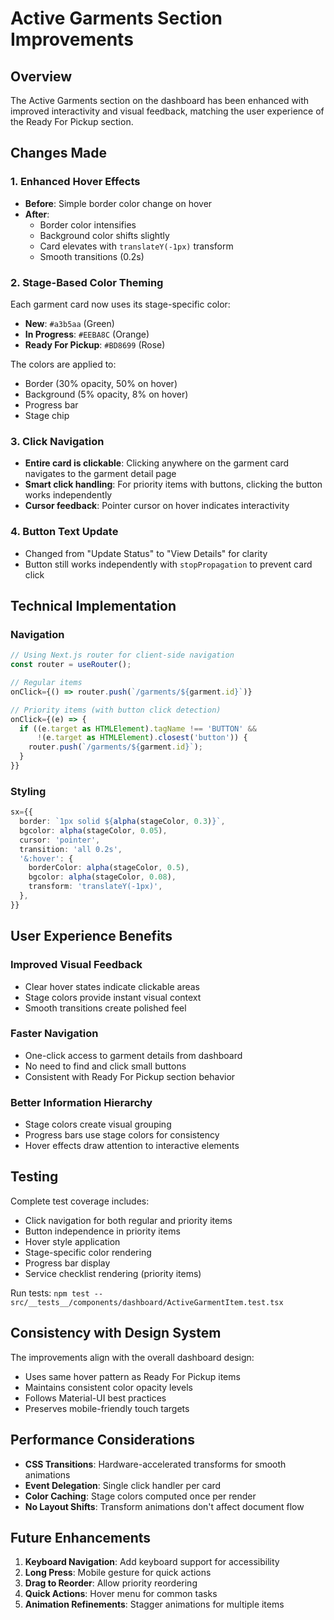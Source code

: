 # Active Garments Section Improvements

## Overview

The Active Garments section on the dashboard has been enhanced with improved interactivity and visual feedback, matching the user experience of the Ready For Pickup section.

## Changes Made

### 1. Enhanced Hover Effects

- **Before**: Simple border color change on hover
- **After**:
  - Border color intensifies
  - Background color shifts slightly
  - Card elevates with `translateY(-1px)` transform
  - Smooth transitions (0.2s)

### 2. Stage-Based Color Theming

Each garment card now uses its stage-specific color:

- **New**: `#a3b5aa` (Green)
- **In Progress**: `#EEBA8C` (Orange)
- **Ready For Pickup**: `#BD8699` (Rose)

The colors are applied to:

- Border (30% opacity, 50% on hover)
- Background (5% opacity, 8% on hover)
- Progress bar
- Stage chip

### 3. Click Navigation

- **Entire card is clickable**: Clicking anywhere on the garment card navigates to the garment detail page
- **Smart click handling**: For priority items with buttons, clicking the button works independently
- **Cursor feedback**: Pointer cursor on hover indicates interactivity

### 4. Button Text Update

- Changed from "Update Status" to "View Details" for clarity
- Button still works independently with `stopPropagation` to prevent card click

## Technical Implementation

### Navigation

```typescript
// Using Next.js router for client-side navigation
const router = useRouter();

// Regular items
onClick={() => router.push(`/garments/${garment.id}`)}

// Priority items (with button click detection)
onClick={(e) => {
  if ((e.target as HTMLElement).tagName !== 'BUTTON' &&
      !(e.target as HTMLElement).closest('button')) {
    router.push(`/garments/${garment.id}`);
  }
}}
```

### Styling

```typescript
sx={{
  border: `1px solid ${alpha(stageColor, 0.3)}`,
  bgcolor: alpha(stageColor, 0.05),
  cursor: 'pointer',
  transition: 'all 0.2s',
  '&:hover': {
    borderColor: alpha(stageColor, 0.5),
    bgcolor: alpha(stageColor, 0.08),
    transform: 'translateY(-1px)',
  },
}}
```

## User Experience Benefits

### Improved Visual Feedback

- Clear hover states indicate clickable areas
- Stage colors provide instant visual context
- Smooth transitions create polished feel

### Faster Navigation

- One-click access to garment details from dashboard
- No need to find and click small buttons
- Consistent with Ready For Pickup section behavior

### Better Information Hierarchy

- Stage colors create visual grouping
- Progress bars use stage colors for consistency
- Hover effects draw attention to interactive elements

## Testing

Complete test coverage includes:

- Click navigation for both regular and priority items
- Button independence in priority items
- Hover style application
- Stage-specific color rendering
- Progress bar display
- Service checklist rendering (priority items)

Run tests: `npm test -- src/__tests__/components/dashboard/ActiveGarmentItem.test.tsx`

## Consistency with Design System

The improvements align with the overall dashboard design:

- Uses same hover pattern as Ready For Pickup items
- Maintains consistent color opacity levels
- Follows Material-UI best practices
- Preserves mobile-friendly touch targets

## Performance Considerations

- **CSS Transitions**: Hardware-accelerated transforms for smooth animations
- **Event Delegation**: Single click handler per card
- **Color Caching**: Stage colors computed once per render
- **No Layout Shifts**: Transform animations don't affect document flow

## Future Enhancements

1. **Keyboard Navigation**: Add keyboard support for accessibility
2. **Long Press**: Mobile gesture for quick actions
3. **Drag to Reorder**: Allow priority reordering
4. **Quick Actions**: Hover menu for common tasks
5. **Animation Refinements**: Stagger animations for multiple items

